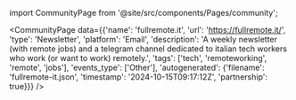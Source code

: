 
import CommunityPage from '@site/src/components/Pages/community';

<CommunityPage
    data={{'name': 'fullremote.it', 'url': 'https://fullremote.it/', 'type': 'Newsletter', 'platform': 'Email', 'description': 'A weekly newsletter (with remote jobs) and a telegram channel dedicated to italian tech workers who work (or want to work) remotely.', 'tags': ['tech', 'remoteworking', 'remote', 'jobs'], 'events_type': ['Other'], 'autogenerated': {'filename': 'fullremote-it.json', 'timestamp': '2024-10-15T09:17:12Z', 'partnership': true}}}
/>
